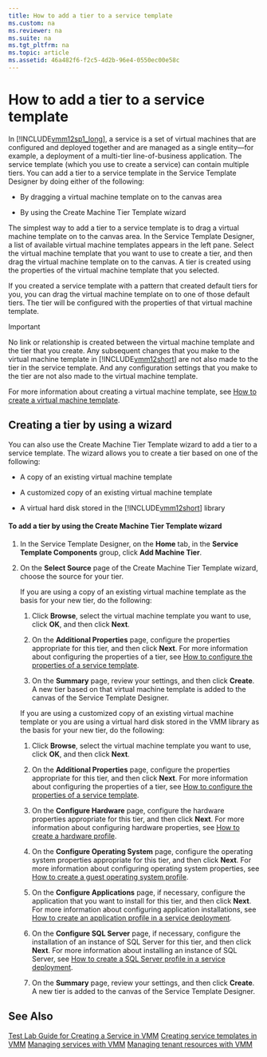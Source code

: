 ```yaml
---
title: How to add a tier to a service template
ms.custom: na
ms.reviewer: na
ms.suite: na
ms.tgt_pltfrm: na
ms.topic: article
ms.assetid: 46a482f6-f2c5-4d2b-96e4-0550ec00e58c
---
```

# How to add a tier to a service template
In [!INCLUDE[vmm12sp1_long](../Token/vmm12sp1_long_md.md)], a service is a set of virtual machines that are configured and deployed together and are managed as a single entity—for example, a deployment of a multi\-tier line\-of\-business application. The service template \(which you use to create a service\) can contain multiple tiers. You can add a tier to a service template in the Service Template Designer by doing either of the following:

-   By dragging a virtual machine template on to the canvas area

-   By using the Create Machine Tier Template wizard

The simplest way to add a tier to a service template is to drag a virtual machine template on to the canvas area. In the Service Template Designer, a list of available virtual machine templates appears in the left pane. Select the virtual machine template that you want to use to create a tier, and then drag the virtual machine template on to the canvas. A tier is created using the properties of the virtual machine template that you selected.

If you created a service template with a pattern that created default tiers for you, you can drag the virtual machine template on to one of those default tiers. The tier will be configured with the properties of that virtual machine template.

> [!IMPORTANT]
> No link or relationship is created between the virtual machine template and the tier that you create. Any subsequent changes that you make to the virtual machine template in [!INCLUDE[vmm12short](../Token/vmm12short_md.md)] are not also made to the tier in the service template. And any configuration settings that you make to the tier are not also made to the virtual machine template.

For more information about creating a virtual machine template, see [How to create a virtual machine template](../Topic/How-to-create-a-virtual-machine-template.md).

## Creating a tier by using a wizard
You can also use the Create Machine Tier Template wizard to add a tier to a service template. The wizard allows you to create a tier based on one of the following:

-   A copy of an existing virtual machine template

-   A customized copy of an existing virtual machine template

-   A virtual hard disk stored in the [!INCLUDE[vmm12short](../Token/vmm12short_md.md)] library

#### To add a tier by using the Create Machine Tier Template wizard

1.  In the Service Template Designer, on the **Home** tab, in the **Service Template Components** group, click **Add Machine Tier**.

2.  On the **Select Source** page of the Create Machine Tier Template wizard, choose the source for your tier.

    If you are using a copy of an existing virtual machine template as the basis for your new tier, do the following:

    1.  Click **Browse**, select the virtual machine template you want to use, click **OK**, and then click **Next**.

    2.  On the **Additional Properties** page, configure the properties appropriate for this tier, and then click **Next**. For more information about configuring the properties of a tier, see [How to configure the properties of a service template](../Topic/How-to-configure-the-properties-of-a-service-template.md).

    3.  On the **Summary** page, review your settings, and then click **Create**. A new tier based on that virtual machine template is added to the canvas of the Service Template Designer.

    If you are using a customized copy of an existing virtual machine template or you are using a virtual hard disk stored in the VMM library as the basis for your new tier, do the following:

    1.  Click **Browse**, select the virtual machine template you want to use, click **OK**, and then click **Next**.

    2.  On the **Additional Properties** page, configure the properties appropriate for this tier, and then click **Next**. For more information about configuring the properties of a tier, see [How to configure the properties of a service template](../Topic/How-to-configure-the-properties-of-a-service-template.md).

    3.  On the **Configure Hardware** page, configure the hardware properties appropriate for this tier, and then click **Next**. For more information about configuring hardware properties, see [How to create a hardware profile](../Topic/How-to-create-a-hardware-profile.md).

    4.  On the **Configure Operating System** page, configure the operating system properties appropriate for this tier, and then click **Next**. For more information about configuring operating system properties, see [How to create a guest operating system profile](../Topic/How-to-create-a-guest-operating-system-profile.md).

    5.  On the **Configure Applications** page, if necessary, configure the application that you want to install for this tier, and then click **Next**. For more information about configuring application installations, see [How to create an application profile in a service deployment](../Topic/How-to-create-an-application-profile-in-a-service-deployment.md).

    6.  On the **Configure SQL Server** page, if necessary, configure the installation of an instance of SQL Server for this tier, and then click **Next**. For more information about installing an instance of SQL Server, see [How to create a SQL Server profile in a service deployment](../Topic/How-to-create-a-SQL-Server-profile-in-a-service-deployment.md).

    7.  On the **Summary** page, review your settings, and then click **Create**. A new tier is added to the canvas of the Service Template Designer.

## See Also
[Test Lab Guide for Creating a Service in VMM](http://www.microsoft.com/download/details.aspx?id=38837)
[Creating service templates in VMM](../Topic/Creating-service-templates-in-VMM.md)
[Managing services with VMM](../Topic/Managing-services-with-VMM.md)
[Managing tenant resources with VMM](../Topic/Managing-tenant-resources-with-VMM.md)

